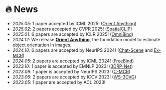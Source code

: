 # 🔥 News
- *2025.05*: 1 paper accepted by ICML 2025! ([Orient Anything](https://orient-anything.github.io/))
- *2025.02*: 2 papers accepted by CVPR 2025! ([SpatialCLIP]())
- *2025.01*: 6 papers are accepted by ICLR 2025! ([OmniBind](https://arxiv.org/abs/2407.11895))
- *2024.12*: We release [**Orient Anything**](https://orient-anything.github.io/), the foundation model to estimate object orientation in images.
- *2024.10*: 6 papers are accepted by NeurIPS 2024! ([Chat-Scene](https://openreview.net/pdf?id=t3BhmwAzhv) and [Ex-MCR](https://proceedings.neurips.cc/paper_files/paper/2024/file/a71df365f872a39e58475f1fa7950879-Paper-Conference.pdf))
- *2024.05*: 2 papers are accepted by ICML 2024! ([FreeBind](https://arxiv.org/pdf/2405.04883))
- *2023.10*: 1 paper is accepted by EMNLP 2023! ([3DRP-Net](https://arxiv.org/pdf/2307.13363))
- *2023.09*: 1 paper is accepted by NeurIPS 2023! ([C-MCR](https://proceedings.neurips.cc/paper_files/paper/2023/file/46362971bfc3a97e6a271f2eb90fba17-Paper-Conference.pdf))
- *2023.06*: 2 papers are accepted by ICCV 2023! ([WS-3DVG](https://openaccess.thecvf.com/content/ICCV2023/papers/Wang_Distilling_Coarse-to-Fine_Semantic_Matching_Knowledge_for_Weakly_Supervised_3D_Visual_ICCV_2023_paper.pdf))
- *2023.05*: 1 paper are accepted by ACL 2023!